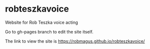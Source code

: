 # robteszkavoice
Website for Rob Teszka voice acting

Go to gh-pages branch to edit the site itself.

The link to view the site is https://robmagus.github.io/robteszkavoice/
